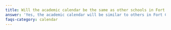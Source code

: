 ```yaml
---
title: Will the academic calendar be the same as other schools in Fort Collins?
answer: 'Yes, the academic calendar will be similar to others in Fort Collins, however, students will be expected to plan for learning over the summer and be prepared to present evidence of their learning at the start of the next school year. Staff will help students design these learning projects so as to complement and enhance family needs and plans.'
faqs-category: calendar
---
```



